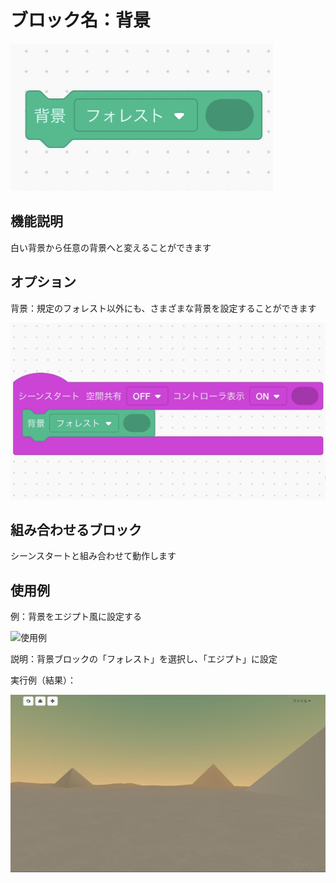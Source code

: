 # ブロック名：背景
![背景のブロック](../images/environment/envir.jpg?raw=true)

## 機能説明
白い背景から任意の背景へと変えることができます

## オプション
背景：規定のフォレスト以外にも、さまざまな背景を設定することができます

![直方体のオプション](../images/environment/forest.jpg?raw=true)

## 組み合わせるブロック
シーンスタートと組み合わせて動作します

## 使用例
例：背景をエジプト風に設定する

![使用例](../main/images/environment/scenestart.jpg?raw=true)

説明：背景ブロックの「フォレスト」を選択し、「エジプト」に設定

実行例（結果）：

![実行例](../images/environment/expic.jpg?raw=true)
